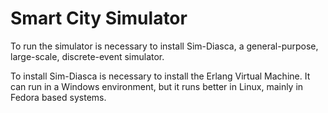 # Smart City Simulator

To run the simulator is necessary to install Sim-Diasca, a general-purpose, large-scale, discrete-event simulator.

To install Sim-Diasca is necessary to install the Erlang Virtual Machine. It can run in a Windows environment, but it runs better in Linux, mainly in Fedora based systems.




